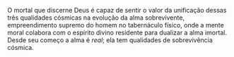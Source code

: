 O mortal que discerne Deus é capaz de sentir o valor da unificação dessas três qualidades cósmicas na evolução da alma sobrevivente, empreendimento supremo do homem no tabernáculo físico, onde a mente moral colabora com o espírito divino residente para dualizar a alma imortal. Desde seu começo a alma é *real*; ela tem qualidades de sobrevivência cósmica.